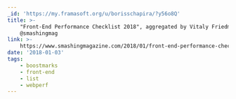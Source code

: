 ```yaml
---
_id: 'https://my.framasoft.org/u/borisschapira/?y56o8Q'
title: >-
    "Front-End Performance Checklist 2018", aggregated by Vitaly Friedman for
    @smashingmag
link: >-
    https://www.smashingmagazine.com/2018/01/front-end-performance-checklist-2018-pdf-pages/
date: '2018-01-03'
tags:
    - boostmarks
    - front-end
    - list
    - webperf
---
```


<div class="markdown"><p></p></div>
